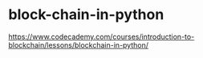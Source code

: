 # block-chain-in-python
https://www.codecademy.com/courses/introduction-to-blockchain/lessons/blockchain-in-python/

